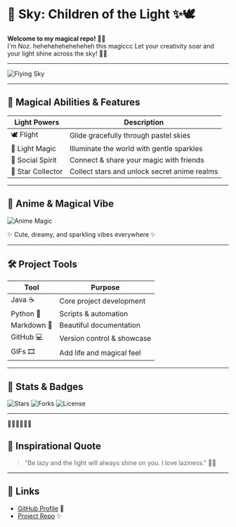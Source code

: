 # 🌌 Sky: Children of the Light ✨🕊️
**Welcome to my magical repo!** 🌸💫  
I'm Noz. heheheheheheheheh this magiccc
Let your creativity soar and your light shine across the sky! 🌙🌈

---

![Flying Sky](https://media.giphy.com/media/l3vR0X9cbzVq2A92w/giphy.gif)

---

## 🌟 Magical Abilities & Features
| Light Powers      | Description                                  |
| ----------------- | -------------------------------------------- |
| 🕊️ Flight         | Glide gracefully through pastel skies       |
| 💫 Light Magic    | Illuminate the world with gentle sparkles  |
| 🌈 Social Spirit  | Connect & share your magic with friends    |
| 🌙 Star Collector | Collect stars and unlock secret anime realms|

---

## 🎨 Anime & Magical Vibe
![Anime Magic](https://i.pinimg.com/originals/e8/4e/db/e84edb279472c7ab49e97ec276d4ffda.gif)  

✨ Cute, dreamy, and sparkling vibes everywhere ✨

---

## 🛠️ Project Tools
| Tool        | Purpose                          |
| ----------- | -------------------------------- |
| Java ☕      | Core project development        |
| Python 🐍   | Scripts & automation             |
| Markdown 📝 | Beautiful documentation          |
| GitHub 💻   | Version control & showcase       |
| GIFs 🎞️    | Add life and magical feel        |

---

## 🎨 Stats & Badges
![Stars](https://img.shields.io/badge/Stars-🌟-ffb6c1)
![Forks](https://img.shields.io/badge/Forks-🍃-87cefa)
![License](https://img.shields.io/badge/License-MIT-87ceeb)

---

🌿🌸✨🌙🌸🌿  

## 💌 Inspirational Quote
> "Be lazy and the light will always shine on you. I love laziness." 🌌✨

---

## 🔗 Links
- [GitHub Profile](https://github.com/noz-ara) 💖
- [Project Repo](https://github.com/noz-ara/your-repo) ✨
